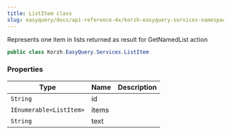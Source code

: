 ```yaml
---
title: ListItem class
slug: easyquery/docs/api-reference-4x/korzh-easyquery-services-namespace/listitem-class
---
```



Represents one item in lists returned as result for GetNamedList action
```csharp
public class Korzh.EasyQuery.Services.ListItem

```

### Properties

| Type | Name | Description | 
| --- | --- | --- | 
| `String` | id |  | 
| `IEnumerable<ListItem>` | items |  | 
| `String` | text |  |